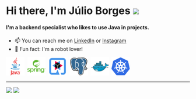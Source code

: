 # Hi there, I'm Júlio Borges <img src="https://raw.githubusercontent.com/iampavangandhi/iampavangandhi/master/gifs/Hi.gif" width="30px">

#### I'm a backend specialist who likes to use Java in projects.

- 📫 You can reach me on [LinkedIn](https://www.linkedin.com/in/julio-nascimento-borges) or [Instagram](https://www.instagram.com/julio_borges05/)
- 🤖 Fun fact: I'm a robot lover!

<div>
  <img src="https://github.com/devicons/devicon/blob/master/icons/java/java-original-wordmark.svg" title="Java" alt="Java" width="50" height="50"/>&nbsp;
  <img src="https://github.com/devicons/devicon/blob/master/icons/spring/spring-original-wordmark.svg" title="Spring" alt="Spring" width="50" height="50"/>&nbsp;
  <img src="https://github.com/devicons/devicon/blob/master/icons/quarkus/quarkus-original.svg" title="Quarkus" alt="Quarkus" width="50" height="50"/>&nbsp;
  <img src="https://github.com/devicons/devicon/blob/master/icons/postgresql/postgresql-original.svg" title="Postgresql" alt="Postgresql" width="50" height="50"/>&nbsp;
  <img src="https://github.com/devicons/devicon/blob/master/icons/docker/docker-original.svg" title="Docker" alt="Docker" width="50" height="50"/>&nbsp;
  <img src="https://github.com/devicons/devicon/blob/master/icons/kubernetes/kubernetes-original.svg" title="Docker" alt="Docker" width="50" height="50"/>&nbsp;
</div>

---

<div align = "left">
<img height = "200em" src="https://github-readme-stats.vercel.app/api/top-langs/?username=julioborges05&show_icons=true&theme=tokyonight&count_private=true"/>
<img height = "200em" src="https://github-readme-stats.vercel.app/api?username=julioborges05&show_icons=true&show_icons=true&theme=tokyonight&count_private=true" />
</div>
